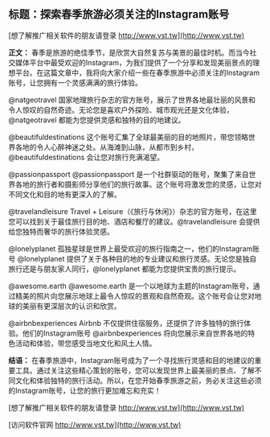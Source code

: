 ## **标题：探索春季旅游必须关注的Instagram账号**

[想了解推广相关软件的朋友请登录 http://www.vst.tw](http://www.vst.tw)

**正文：**
春季是旅游的绝佳季节，是欣赏大自然复苏与美景的最佳时机。而当今社交媒体平台中最受欢迎的Instagram，为我们提供了一个分享和发现美丽景点的理想平台。在这篇文章中，我将向大家介绍一些在春季旅游中必须关注的Instagram账号，让您拥有一个灵感满满的旅行体验。

@natgeotravel
国家地理旅行杂志的官方账号，展示了世界各地最壮丽的风景和令人惊叹的自然奇迹。无论您是喜欢户外探险、城市观光还是文化体验，@natgeotravel 都能为您提供灵感和独特的目的地建议。

@beautifuldestinations
这个账号汇集了全球最美丽的目的地照片，带您领略世界各地的令人心醉神迷之处。从海滩到山脉，从都市到乡村，@beautifuldestinations 会让您对旅行充满渴望。

@passionpassport
@passionpassport 是一个社群驱动的账号，聚集了来自世界各地的旅行者和摄影师分享他们的旅行故事。这个账号将激发您的灵感，让您对不同文化和目的地有更深入的了解。

@travelandleisure
Travel + Leisure（《旅行与休闲》）杂志的官方账号，在这里您可以找到关于最佳旅行目的地、酒店和餐厅的建议。@travelandleisure 会提供给您独特而奢华的旅行体验灵感。

@lonelyplanet
孤独星球是世界上最受欢迎的旅行指南之一，他们的Instagram账号 @lonelyplanet 提供了关于各种目的地的专业建议和旅行灵感。无论您是独自旅行还是与朋友家人同行，@lonelyplanet 都能为您提供宝贵的旅行提示。

@awesome.earth
@awesome.earth 是一个以地球为主题的Instagram账号，通过精美的照片向您展示地球上最令人惊叹的景观和自然奇观。这个账号会让您对地球的美丽有更深层次的认识和欣赏。

@airbnbexperiences
Airbnb 不仅提供住宿服务，还提供了许多独特的旅行体验。他们的Instagram账号 @airbnbexperiences 将向您展示来自世界各地的特色活动和体验，带您感受当地文化和风土人情。

**结语：**
在春季旅游中，Instagram账号成为了一个寻找旅行灵感和目的地建议的重要工具。通过关注这些精心策划的账号，您可以发现世界上最美丽的景点、了解不同文化和体验独特的旅行活动。所以，在您开始春季旅游之前，务必关注这些必须的Instagram账号，让您的旅行更加难忘和充实！

[想了解推广相关软件的朋友请登录 http://www.vst.tw](http://www.vst.tw)


[访问软件官网 http://www.vst.tw](http://www.vst.tw)
